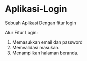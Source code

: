 # Aplikasi-Login
Sebuah Aplikasi Dengan fitur login

Alur Fitur Login:
1. Memasukkan email dan password
2. Memvalidasi masukan.
3. Menampilkan halaman beranda.
